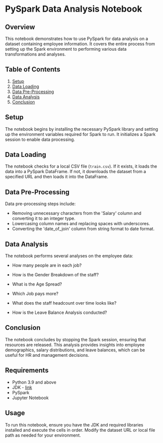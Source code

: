 # PySpark Data Analysis Notebook

## Overview

This notebook demonstrates how to use PySpark for data analysis on a dataset containing employee information. It covers the entire process from setting up the Spark environment to performing various data transformations and analyses.

## Table of Contents

1. [Setup](#setup)
2. [Data Loading](#data-loading)
3. [Data Pre-Processing](#data-pre-processing)
4. [Data Analysis](#data-analysis)
5. [Conclusion](#conclusion)

## Setup

The notebook begins by installing the necessary PySpark library and setting up the environment variables required for Spark to run. It initializes a Spark session to enable data processing.

## Data Loading

The notebook checks for a local CSV file (`train.csv`). If it exists, it loads the data into a PySpark DataFrame. If not, it downloads the dataset from a specified URL and then loads it into the DataFrame.

## Data Pre-Processing

Data pre-processing steps include:
- Removing unnecessary characters from the 'Salary' column and converting it to an integer type.
- Lowercasing column names and replacing spaces with underscores.
- Converting the 'date_of_join' column from string format to date format.

## Data Analysis

The notebook performs several analyses on the employee data:

- How many people are in each job?

- How is the Gender Breakdown of the staff?

- What is the Age Spread?

- Which Job pays more?

- What does the staff headcount over time looks like?

- How is the Leave Balance Analysis conducted?

## Conclusion

The notebook concludes by stopping the Spark session, ensuring that resources are released. This analysis provides insights into employee demographics, salary distributions, and leave balances, which can be useful for HR and management decisions.

## Requirements

- Python 3.9 and above
- JDK - [link](https://www.oracle.com/in/java/technologies/downloads/)
- PySpark
- Jupyter Notebook

## Usage

To run this notebook, ensure you have the JDK and required libraries installed and execute the cells in order. Modify the dataset URL or local file path as needed for your environment.